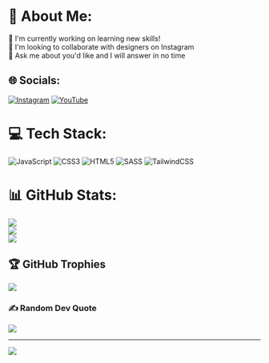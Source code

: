 # 💫 About Me:
🔬 I'm currently working on learning new skills!<br>🤝 I'm looking to collaborate with designers on Instagram<br>💬 Ask me about you'd like and I will answer in no time


## 🌐 Socials:
[![Instagram](https://img.shields.io/badge/Instagram-%23E4405F.svg?logo=Instagram&logoColor=white)](https://instagram.com/wwhcoder) [![YouTube](https://img.shields.io/badge/YouTube-%23FF0000.svg?logo=YouTube&logoColor=white)]([https://youtube.com/@UCt5AanVpRmhKRybG5Aohogg](https://www.youtube.com/channel/UCt5AanVpRmhKRybG5Aohogg)) 

# 💻 Tech Stack:
![JavaScript](https://img.shields.io/badge/javascript-%23323330.svg?style=flat&logo=javascript&logoColor=%23F7DF1E) ![CSS3](https://img.shields.io/badge/css3-%231572B6.svg?style=flat&logo=css3&logoColor=white) ![HTML5](https://img.shields.io/badge/html5-%23E34F26.svg?style=flat&logo=html5&logoColor=white) ![SASS](https://img.shields.io/badge/SASS-hotpink.svg?style=flat&logo=SASS&logoColor=white) ![TailwindCSS](https://img.shields.io/badge/tailwindcss-%2338B2AC.svg?style=flat&logo=tailwind-css&logoColor=white)
# 📊 GitHub Stats:
![](https://github-readme-stats.vercel.app/api?username=MCKH03&theme=city_light&hide_border=true&include_all_commits=true&count_private=true)<br/>
![](https://github-readme-streak-stats.herokuapp.com/?user=MCKH03&theme=city_light&hide_border=true)<br/>
![](https://github-readme-stats.vercel.app/api/top-langs/?username=MCKH03&theme=city_light&hide_border=true&include_all_commits=true&count_private=true&layout=compact)

## 🏆 GitHub Trophies
![](https://github-profile-trophy.vercel.app/?username=MCKH03&theme=discord&no-frame=false&no-bg=true&margin-w=4)

### ✍️ Random Dev Quote
![](https://quotes-github-readme.vercel.app/api?type=horizontal&theme=radical)

---
[![](https://visitcount.itsvg.in/api?id=MCKH03&icon=0&color=0)](https://visitcount.itsvg.in)

<!-- Proudly created with GPRM ( https://gprm.itsvg.in ) -->
